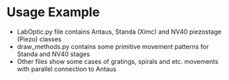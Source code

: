 # Usage Example
- LabOptic.py file contains Antaus, Standa (Ximc) and NV40 piezostage (Piezo) classes
- draw_methods.py contains some primitive movement patterns for Standa and NV40 stages
- Other files show some cases of gratings, spirals and etc. movements with parallel connection to Antaus
